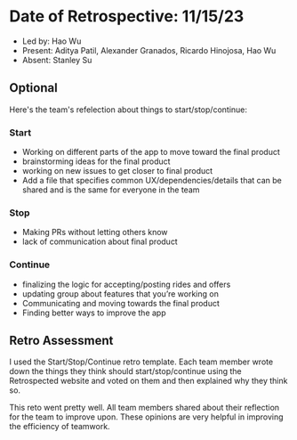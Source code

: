 # Date of Retrospective: 11/15/23

* Led by: Hao Wu
* Present: Aditya Patil, Alexander Granados, Ricardo Hinojosa, Hao Wu
* Absent: Stanley Su

## Optional
Here's the team's refelection about things to start/stop/continue:
### Start
* Working on different parts of the app to move toward the final product
* brainstorming ideas for the final product
* working on new issues to get closer to final product
* Add a file that specifies common UX/dependencies/details that can be shared and is the same for everyone in the team

### Stop
* Making PRs without letting others know
* lack of communication about final product

### Continue
* finalizing the logic for accepting/posting rides and offers
* updating group about features that you’re working on
* Communicating and moving towards the final product
* Finding better ways to improve the app

## Retro Assessment

I used the Start/Stop/Continue retro template. Each team member wrote down the things they think should start/stop/continue using the Retrospected website and voted on them and then explained why they think so.

This reto went pretty well. All team members shared about their reflection for the team to improve upon. These opinions are very helpful in improving the efficiency of teamwork. 
